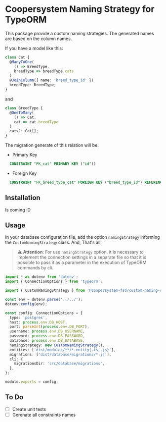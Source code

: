 # Coopersystem Naming Strategy for TypeORM

This package provide a custom naming strategies. The generated names are based on the column names.

If you have a model like this:

```ts
class Cat {
  @ManyToOne(
    () => BreedType,
    breedType => breedType.cats
  )
  @JoinColumn({ name: 'breed_type_id' })
  breedType: BreedType;
}
```

and

```ts
class BreedType {
  @OneToMany(
    () => Cat,
    cat => cat.breedType
  )
  cats?: Cat[];
}
```

The migration generate of this relation will be:

- Primary Key

```sql
  CONSTRAINT "PK_cat" PRIMARY KEY ("id"))
```

- Foreign Key

```sql
  CONSTRAINT "FK_breed_type_cat" FOREIGN KEY ("breed_type_id") REFERENCES "breed_type"("id")
```

## Installation

Is coming :D

## Usage

In your database configuration file, add the option `namingStrategy` informing the `CustomNamingStrategy` class. And, That's all.

> :warning: **Attention**: For use `namingStrategy` option, it is necessary to implement the connection settings in a separate file so that it is possible to pass it as a parameter in the execution of TypeORM commands by cli.

```ts
import * as dotenv from 'dotenv';
import { ConnectionOptions } from 'typeorm';

import { CustomNamingStrategy } from '@coopersystem-fsd/custom-naming-strategy';

const env = dotenv.parse('../../');
dotenv.config(env);

const config: ConnectionOptions = {
  type: 'postgres',
  host: process.env.DB_HOST,
  port: parseInt(process.env.DB_PORT),
  username: process.env.DB_USERNAME,
  password: process.env.DB_PASSWORD,
  database: process.env.DB_DATABASE,
  namingStrategy: new CustomNamingStrategy(),
  entities: ['dist/modules/**/*.entity{.ts,.js}'],
  migrations: ['dist/database/migrations/*.js'],
  cli: {
    migrationsDir: 'src/database/migrations',
  },
};

module.exports = config;
```

## To Do

- [ ] Create unit tests
- [ ] Gerenate all constraints names
